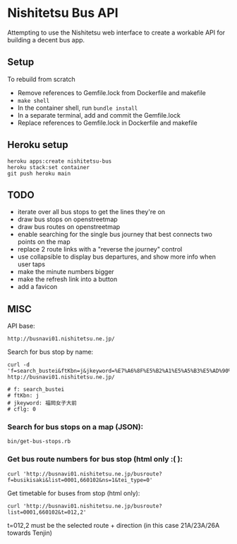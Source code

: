 # Nishitetsu Bus API

Attempting to use the Nishitetsu web interface to create a workable API for building a decent bus app.

## Setup

To rebuild from scratch

- Remove references to Gemfile.lock from Dockerfile and makefile
- `make shell`
- In the container shell, run `bundle install`
- In a separate terminal, add and commit the Gemfile.lock
- Replace references to Gemfile.lock in Dockerfile and makefile

## Heroku setup

```
heroku apps:create nishitetsu-bus
heroku stack:set container
git push heroku main
```

## TODO

- iterate over all bus stops to get the lines they're on
- draw bus stops on openstreetmap
- draw bus routes on openstreetmap
- enable searching for the single bus journey that best connects two points on the map
- replace 2 route links with a "reverse the journey" control
- use collapsible to display bus departures, and show more info when user taps
- make the minute numbers bigger
- make the refresh link into a button
- add a favicon

## MISC

API base:

    http://busnavi01.nishitetsu.ne.jp/

Search for bus stop by name:

    curl -d 'f=search_bustei&ftKbn=j&jkeyword=%E7%A6%8F%E5%B2%A1%E5%A5%B3%E5%AD%90%E5%A4%A7%E5%89%8D&cflg=0' http://busnavi01.nishitetsu.ne.jp/

    # f: search_bustei
    # ftKbn: j
    # jkeyword: 福岡女子大前
    # cflg: 0

### Search for bus stops on a map (JSON):

```
bin/get-bus-stops.rb
```

### Get bus route numbers for bus stop (html only :( ):

    curl 'http://busnavi01.nishitetsu.ne.jp/busroute?f=busikisaki&list=0001,660102&ns=1&tei_type=0'

Get timetable for buses from stop (html only):

    curl 'http://busnavi01.nishitetsu.ne.jp/busroute?list=0001,660102&t=012,2'

t=012,2 must be the selected route + direction (in this case 21A/23A/26A towards Tenjin)
